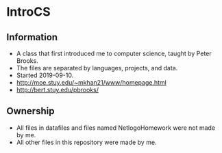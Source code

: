 # IntroCS  
## Information  
- A class that first introduced me to computer science, taught by Peter Brooks.  
- The files are separated by languages, projects, and data.  
- Started 2019-09-10.
- http://moe.stuy.edu/~mkhan21/www/homepage.html  
- http://bert.stuy.edu/pbrooks/  
## Ownership
- All files in datafiles and files named NetlogoHomework were not made by me.
- All other files in this repository were made by me.

